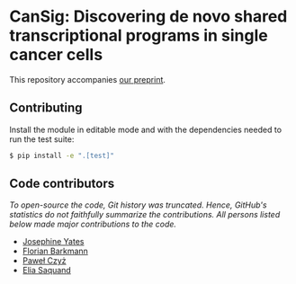 # CanSig: Discovering de novo shared transcriptional programs in single cancer cells

This repository accompanies [our preprint](https://doi.org/10.1101/2022.04.14.488324).

## Contributing

Install the module in editable mode and with the dependencies needed to run the test suite:

```bash
$ pip install -e ".[test]"
```

## Code contributors
_To open-source the code, Git history was truncated. Hence, GitHub's statistics do not faithfully summarize the contributions. All persons listed below made major contributions to the code._

- [Josephine Yates](https://github.com/josephineyates)
- [Florian Barkmann](https://github.com/FlorianBarkmann)
- [Paweł Czyż](https://github.com/pawel-czyz)
- [Elia Saquand](https://github.com/saquand)

